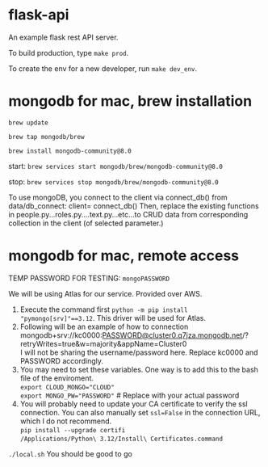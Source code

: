 # flask-api
An example flask rest API server.

To build production, type `make prod`.

To create the env for a new developer, run `make dev_env`.



# mongodb for mac, brew installation
`brew update`

`brew tap mongodb/brew`

`brew install mongodb-community@8.0`

start: `brew services start mongodb/brew/mongodb-community@8.0`

stop:  `brew services stop mongodb/brew/mongodb-community@8.0`

To use mongoDB, you connect to the client via connect_db() from data/db_connect: client= connect_db()
Then, replace the existing functions in people.py...roles.py....text.py...etc...to CRUD data from corresponding collection in the client (of selected parameter.)

# mongodb for mac, remote access
TEMP PASSWORD FOR TESTING: `mongoPASSWORD`

We will be using Atlas for our service. Provided over AWS. 
1. Execute the command first
`python -m pip install "pymongo[srv]"==3.12`. This driver will be used for Atlas. 
2. Following will be an example of how to connection
mongodb+srv://kc0000:PASSWORD@cluster0.q7jza.mongodb.net/?retryWrites=true&w=majority&appName=Cluster0   
I will not be sharing the username/password here. 
Replace kc0000 and PASSWORD accordingly. 
3. You may need to set these variables. One way is to add this to the bash file of the enviroment.   
`export CLOUD_MONGO="CLOUD"`   
`export MONGO_PW="PASSWORD"`  # Replace with your actual password
4. You will probably need to update your CA certificate to verify the ssl connection. You can also manually set `ssl=False` in the connection URL, which I do not recommend.  
`pip install --upgrade certifi`  
`/Applications/Python\ 3.12/Install\ Certificates.command`

`./local.sh`
You should be good to go